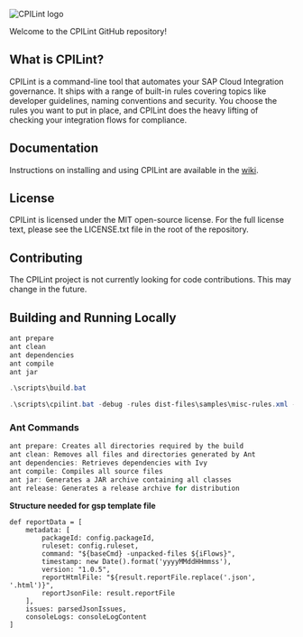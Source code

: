 ![CPILint logo](graphics/cpilint.png)

Welcome to the CPILint GitHub repository!

## What is CPILint?

CPILint is a command-line tool that automates your SAP Cloud Integration governance. It ships with a range of built-in rules covering topics like developer guidelines, naming conventions and security. You choose the rules you want to put in place, and CPILint does the heavy lifting of checking your integration flows for compliance.

## Documentation

Instructions on installing and using CPILint are available in the [wiki](https://github.com/mwittrock/cpilint/wiki).

## License

CPILint is licensed under the MIT open-source license. For the full license text, please see the LICENSE.txt file in the root of the repository.

## Contributing

The CPILint project is not currently looking for code contributions. This may change in the future.

## Building and Running Locally

```powershell
ant prepare
ant clean
ant dependencies
ant compile
ant jar

.\scripts\build.bat   

.\scripts\cpilint.bat -debug -rules dist-files\samples\misc-rules.xml -key .env.trial -packages Experiments -output json
```

### Ant Commands

```powershell
ant prepare: Creates all directories required by the build
ant clean: Removes all files and directories generated by Ant
ant dependencies: Retrieves dependencies with Ivy
ant compile: Compiles all source files
ant jar: Generates a JAR archive containing all classes
ant release: Generates a release archive for distribution
```

**Structure needed for gsp template file**
```
def reportData = [
    metadata: [
        packageId: config.packageId,
        ruleset: config.ruleset,
        command: "${baseCmd} -unpacked-files ${iFlows}",
        timestamp: new Date().format('yyyyMMddHHmmss'),
        version: "1.0.5",
        reportHtmlFile: "${result.reportFile.replace('.json', '.html')}",
        reportJsonFile: result.reportFile
    ],
    issues: parsedJsonIssues,
    consoleLogs: consoleLogContent
]
```
